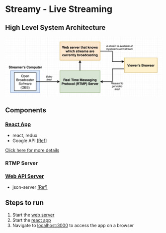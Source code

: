 # Streamy - Live Streaming

## High Level System Architecture

![system-architecture](images/system-architecture.jpg 'system-architecture')

## Components

### [React App](client/)

- react, redux
- Google API [[Ref]](https://developers.google.com/identity/protocols/oauth2/scopes#google-sign-in)

[Click here for more details](client/)

### RTMP Server

### [Web API Server](api/)

- json-server [[Ref]](https://www.npmjs.com/package/json-server)

## Steps to run

1. Start the [web server](api/#running-the-project)
2. Start the [react app](client/#running-the-project)
3. Navigate to [localhost:3000](http://localhost:3000) to access the app on a browser
